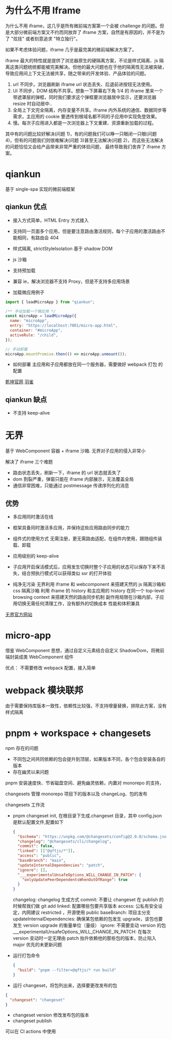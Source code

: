 # 为什么不用 Iframe

为什么不用 iframe，这几乎是所有微前端方案第一个会被 challenge 的问题。但是大部分微前端方案又不约而同放弃了 iframe 方案，自然是有原因的，并不是为了 "炫技" 或者刻意追求 "特立独行"。

如果不考虑体验问题，iframe 几乎是最完美的微前端解决方案了。

iframe 最大的特性就是提供了浏览器原生的硬隔离方案，不论是样式隔离、js 隔离这类问题统统都能被完美解决。但他的最大问题也在于他的隔离性无法被突破，导致应用间上下文无法被共享，随之带来的开发体验、产品体验的问题。

1. url 不同步。浏览器刷新 iframe url 状态丢失、后退前进按钮无法使用。
2. UI 不同步，DOM 结构不共享。想象一下屏幕右下角 1/4 的 iframe 里来一个带遮罩层的弹框，同时我们要求这个弹框要浏览器居中显示，还要浏览器 resize 时自动居中..
3. 全局上下文完全隔离，内存变量不共享。iframe 内外系统的通信、数据同步等需求，主应用的 cookie 要透传到根域名都不同的子应用中实现免登效果。
4. 慢。每次子应用进入都是一次浏览器上下文重建、资源重新加载的过程。

其中有的问题比较好解决(问题 1)，有的问题我们可以睁一只眼闭一只眼(问题 4)，但有的问题我们则很难解决(问题 3)甚至无法解决(问题 2)，而这些无法解决的问题恰恰又会给产品带来非常严重的体验问题， 最终导致我们舍弃了 iframe 方案。

# qiankun

基于 single-spa 实现的微前端框架

## qiankun 优点

- 接入方式简单，HTML Entry 方式接入
- 支持同一页面多个应用，但是要注意路由激活规则，每个子应用的激活路由不能相同，有路由会 404
- 样式隔离, strictStyleIsolation 基于 shadow DOM
- js 沙箱
- 支持预加载
- 兼容 ie，解决浏览器不支持 Proxy，但是不支持多应用场景

- 加载微应用例子

```javascript
import { loadMicroApp } from "qiankun";

/** 手动加载一个微应用 */
const microApp = loadMicroApp({
  name: "microApp",
  entry: "https://localhost:7001/micro-app.html",
  container: "#microApp",
  activeRule: "/child",
});

// 手动卸载
microApp.mountPromise.then(() => microApp.unmount());
```

- 如何部署
  主应用和子应用都放在同一个服务器，需要做好 webpack 打包 的配置

[乾坤官网](https://qiankun.umijs.org/zh/cookbook#%E5%90%8C%E6%97%B6%E5%AD%98%E5%9C%A8%E5%A4%9A%E4%B8%AA%E5%BE%AE%E5%BA%94%E7%94%A8%E6%97%B6)
[羽雀](https://www.yuque.com/kuitos/gky7yw/viueoh#ecf5750b)

## qiankun 缺点

- 不支持 keep-alive

# 无界

基于 WebComponent 容器 + iframe 沙箱. 无界对子应用的侵入非常小

解决了 iframe 三个难题

- 路由状态丢失，刷新一下，iframe 的 url 状态就丢失了
- dom 割裂严重，弹窗只能在 iframe 内部展示，无法覆盖全局
- 通信非常困难，只能通过 postmessage 传递序列化的消息

## 优势

- 多应用同时激活在线

- 框架具备同时激活多应用，并保持这些应用路由同步的能力

- 组件式的使用方式 无需注册，更无需路由适配，在组件内使用，跟随组件装载、卸载

- 应用级别的 keep-alive

- 子应用开启保活模式后，应用发生切换时整个子应用的状态可以保存下来不丢失，结合预执行模式可以获得类似 ssr 的打开体验

- 纯净无污染
  无界利用 iframe 和 webcomponent 来搭建天然的 js 隔离沙箱和 css 隔离沙箱
  利用 iframe 的 history 和主应用的 history 在同一个 top-level browsing context 来搭建天然的路由同步机制
  副作用局限在沙箱内部，子应用切换无需任何清理工作，没有额外的切换成本
  性能和体积兼具

[无界官方网站](https://wujie-micro.github.io/doc/)

# micro-app

借鉴 WebComponent 思想，通过自定义元素结合自定义 ShadowDom，将微前端封装成类 WebComponent 组件

优点： 不需要修改 webpack 配置，接入简单

# webpack 模块联邦

由于需要保持库版本一致性，依赖性比较强，不支持增量替换，排除此方案，没有样式隔离

# pnpm + workspace + changesets

npm 存在的问题

- 不同包之间共同依赖的包会提升到顶层，如果版本不同，各个包会安装各自的版本
- 存在幽灵以来问题

pnpm 安装速度快、节省磁盘空间、避免幽灵依赖，内置对 monorepo 的支持，

changesets 管理 monorepo 项目下的版本以及 changeLog、包的发布

changesets 工作流

- pnpm changeset init, 在根目录下生成.changeset 目录，其中 config.json 是默认配置文件,配置如下

  ```json
  {
    "$schema": "https://unpkg.com/@changesets/config@2.0.0/schema.json",
    "changelog": "@changesets/cli/changelog",
    "commit": false,
    "linked": [["@qftjs/*"]],
    "access": "public",
    "baseBranch": "main",
    "updateInternalDependencies": "patch",
    "ignore": [],
    "___experimentalUnsafeOptions_WILL_CHANGE_IN_PATCH": {
      "onlyUpdatePeerDependentsWhenOutOfRange": true
    }
  }
  ```

  changelog: changelog 生成方式
  commit: 不要让 changeset 在 publish 的时候帮我们做 git add
  linked: 配置哪些包要共享版本
  access: 公私有安全设定，内网建议 restricted ，开源使用 public
  baseBranch: 项目主分支
  updateInternalDependencies: 确保某包依赖的包发生 upgrade，该包也要发生 version upgrade 的衡量单位（量级）
  ignore: 不需要变动 version 的包
  \_\_\_experimentalUnsafeOptions_WILL_CHANGE_IN_PATCH: 在每次 version 变动时一定无理由 patch 抬升依赖他的那些包的版本，防止陷入 major 优先的未更新问题

- 运行打包命令

  ```json
  {
    "build": "pnpm --filter=@qftjs/* run build"
  }
  ```

- 运行 changeset，将包列出来，选择要更改发布的包

```json
{
  "changeset": "changeset"
}
```

- changeset version 修改发布包的版本
- changeset publish

可以在 CI actions 中使用
